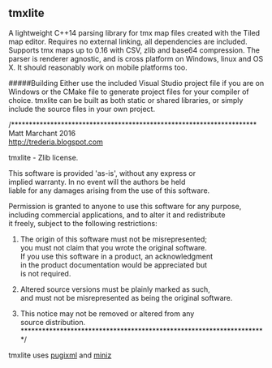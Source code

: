 tmxlite
-------

A lightweight C++14 parsing library for tmx map files created with the Tiled
map editor. Requires no external linking, all dependencies are included.
Supports tmx maps up to 0.16 with CSV, zlib and base64 compression. The parser
is renderer agnostic, and is cross platform on Windows, linux and OS X. It 
should reasonably work on mobile platforms too.

#####Building
Either use the included Visual Studio project file if you are on Windows
or the CMake file to generate project files for your compiler of choice. tmxlite
can be built as both static or shared libraries, or simply include the source
files in your own project.

/*********************************************************************  
Matt Marchant 2016  
http://trederia.blogspot.com  

tmxlite - Zlib license.  

This software is provided 'as-is', without any express or  
implied warranty. In no event will the authors be held  
liable for any damages arising from the use of this software.  

Permission is granted to anyone to use this software for any purpose,  
including commercial applications, and to alter it and redistribute  
it freely, subject to the following restrictions:  

1. The origin of this software must not be misrepresented;  
you must not claim that you wrote the original software.  
If you use this software in a product, an acknowledgment  
in the product documentation would be appreciated but  
is not required.  

2. Altered source versions must be plainly marked as such,  
and must not be misrepresented as being the original software.  

3. This notice may not be removed or altered from any  
source distribution.  
*********************************************************************/

tmxlite uses [pugixml](http://pugixml.org/) and [miniz](https://github.com/richgel999/miniz)